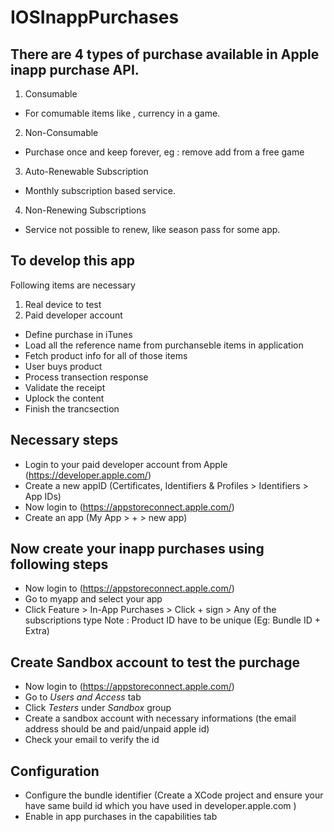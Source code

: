 # IOSInappPurchases

## There are 4 types of purchase available in Apple inapp purchase API.
1. Consumable
  * For comumable items like , currency in a game.
2. Non-Consumable
  * Purchase once and keep forever, eg : remove add from a free game
3. Auto-Renewable Subscription
  * Monthly subscription based service.
4. Non-Renewing Subscriptions
  * Service not possible to renew, like season pass for some app.
  
  
## To develop this app
Following items are necessary
1. Real device to test
2. Paid developer account

* Define purchase in iTunes
* Load all the reference name from purchanseble items in application
* Fetch product info for all of those items
* User buys product
* Process transection response
* Validate the receipt
* Uplock the content
* Finish the trancsection

## Necessary steps 
* Login to your paid developer account from Apple (https://developer.apple.com/)
* Create a new appID (Certificates, Identifiers & Profiles > Identifiers > App IDs)
* Now login to (https://appstoreconnect.apple.com/)
* Create an app (My App > + > new app)

## Now create your inapp purchases using following steps
* Now login to (https://appstoreconnect.apple.com/)
* Go to myapp and select your app
* Click Feature > In-App Purchases > Click + sign > Any of the subscriptions type
Note : Product ID have to be unique (Eg: Bundle ID + Extra)
## Create Sandbox account to test the purchage
* Now login to (https://appstoreconnect.apple.com/)
* Go to *Users and Access* tab
* Click *Testers* under *Sandbox* group
* Create a sandbox account with necessary informations (the email address should be and paid/unpaid apple id)
* Check your email to verify the id

## Configuration
* Configure the bundle identifier (Create a XCode project and ensure your have same build id which you have used in developer.apple.com )
* Enable in app purchases in the capabilities tab

